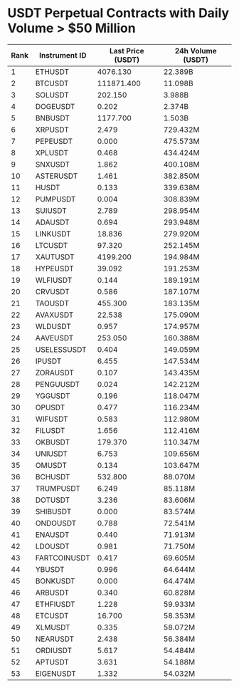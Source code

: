 # USDT Perpetual Contracts with Daily Volume > $50 Million

| Rank | Instrument ID | Last Price (USDT) | 24h Volume (USDT) |
|------|---------------|-------------------|-------------------|
| 1 | ETHUSDT | 4076.130 | 22.389B |
| 2 | BTCUSDT | 111871.400 | 11.098B |
| 3 | SOLUSDT | 202.150 | 3.988B |
| 4 | DOGEUSDT | 0.202 | 2.374B |
| 5 | BNBUSDT | 1177.700 | 1.503B |
| 6 | XRPUSDT | 2.479 | 729.432M |
| 7 | PEPEUSDT | 0.000 | 475.573M |
| 8 | XPLUSDT | 0.468 | 434.424M |
| 9 | SNXUSDT | 1.862 | 400.108M |
| 10 | ASTERUSDT | 1.461 | 382.850M |
| 11 | HUSDT | 0.133 | 339.638M |
| 12 | PUMPUSDT | 0.004 | 308.839M |
| 13 | SUIUSDT | 2.789 | 298.954M |
| 14 | ADAUSDT | 0.694 | 293.948M |
| 15 | LINKUSDT | 18.836 | 279.920M |
| 16 | LTCUSDT | 97.320 | 252.145M |
| 17 | XAUTUSDT | 4199.200 | 194.984M |
| 18 | HYPEUSDT | 39.092 | 191.253M |
| 19 | WLFIUSDT | 0.144 | 189.191M |
| 20 | CRVUSDT | 0.586 | 187.107M |
| 21 | TAOUSDT | 455.300 | 183.135M |
| 22 | AVAXUSDT | 22.538 | 175.090M |
| 23 | WLDUSDT | 0.957 | 174.957M |
| 24 | AAVEUSDT | 253.050 | 160.388M |
| 25 | USELESSUSDT | 0.404 | 149.059M |
| 26 | IPUSDT | 6.455 | 147.534M |
| 27 | ZORAUSDT | 0.107 | 143.435M |
| 28 | PENGUUSDT | 0.024 | 142.212M |
| 29 | YGGUSDT | 0.196 | 118.047M |
| 30 | OPUSDT | 0.477 | 116.234M |
| 31 | WIFUSDT | 0.583 | 112.980M |
| 32 | FILUSDT | 1.656 | 112.416M |
| 33 | OKBUSDT | 179.370 | 110.347M |
| 34 | UNIUSDT | 6.753 | 109.656M |
| 35 | OMUSDT | 0.134 | 103.647M |
| 36 | BCHUSDT | 532.800 | 88.070M |
| 37 | TRUMPUSDT | 6.249 | 85.118M |
| 38 | DOTUSDT | 3.236 | 83.606M |
| 39 | SHIBUSDT | 0.000 | 83.574M |
| 40 | ONDOUSDT | 0.788 | 72.541M |
| 41 | ENAUSDT | 0.440 | 71.913M |
| 42 | LDOUSDT | 0.981 | 71.750M |
| 43 | FARTCOINUSDT | 0.417 | 69.605M |
| 44 | YBUSDT | 0.996 | 64.644M |
| 45 | BONKUSDT | 0.000 | 64.474M |
| 46 | ARBUSDT | 0.340 | 60.828M |
| 47 | ETHFIUSDT | 1.228 | 59.933M |
| 48 | ETCUSDT | 16.700 | 58.353M |
| 49 | XLMUSDT | 0.335 | 58.072M |
| 50 | NEARUSDT | 2.438 | 56.384M |
| 51 | ORDIUSDT | 5.617 | 54.484M |
| 52 | APTUSDT | 3.631 | 54.188M |
| 53 | EIGENUSDT | 1.332 | 54.032M |
